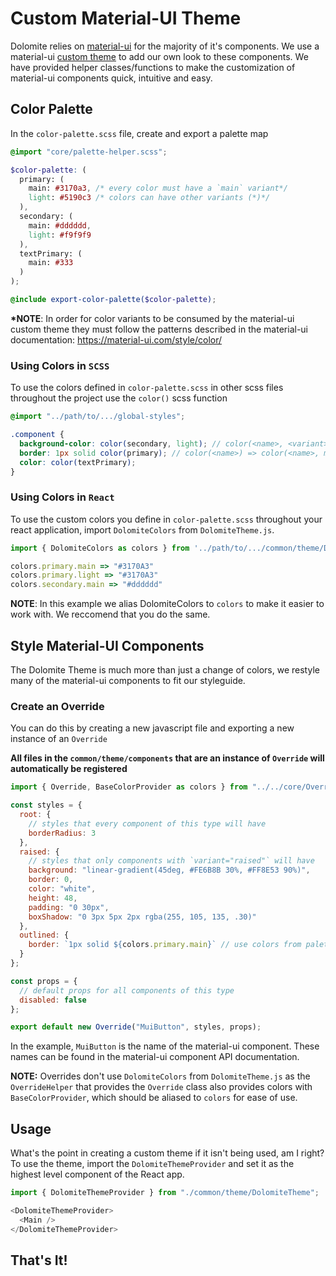 # Custom Material-UI Theme

Dolomite relies on [material-ui](https://github.com/mui-org/material-ui) for the majority of it's components. We use a material-ui [custom theme](https://material-ui.com/customization/themes/) to add our own look to these components. We have provided helper classes/functions to make the customization of material-ui components quick, intuitive and easy.

## Color Palette

In the `color-palette.scss` file, create and export a palette map

```scss
@import "core/palette-helper.scss";

$color-palette: (
  primary: (
    main: #3170a3, /* every color must have a `main` variant*/ 
    light: #5190c3 /* colors can have other variants (*)*/
  ),
  secondary: (
    main: #dddddd,
    light: #f9f9f9
  ),
  textPrimary: (
    main: #333
  )
);

@include export-color-palette($color-palette);
```

**\*NOTE**: In order for color variants to be consumed by the material-ui custom theme they must follow the patterns described in the material-ui documentation: https://material-ui.com/style/color/

### Using Colors in `SCSS`

To use the colors defined in `color-palette.scss` in other scss files throughout the project use the `color()` scss function

```scss
@import "../path/to/.../global-styles";

.component {
  background-color: color(secondary, light); // color(<name>, <variant>)
  border: 1px solid color(primary); // color(<name>) => color(<name>, main)
  color: color(textPrimary);
}
```

### Using Colors in `React`

To use the custom colors you define in `color-palette.scss` throughout your react application, import `DolomiteColors` from `DolomiteTheme.js`.

```javascript
import { DolomiteColors as colors } from '../path/to/.../common/theme/DolomiteTheme';

colors.primary.main => "#3170A3"
colors.primary.light => "#3170A3"
colors.secondary.main => "#dddddd"
```

**NOTE**: In this example we alias DolomiteColors to `colors` to make it easier to work with. We reccomend that you do the same.

## Style Material-UI Components

The Dolomite Theme is much more than just a change of colors, we restyle many of the material-ui components to fit our styleguide.

### Create an Override

You can do this by creating a new javascript file and exporting a new instance of an `Override`

**All files in the `common/theme/components` that are an instance of `Override` will automatically be registered**

```javascript
import { Override, BaseColorProvider as colors } from "../../core/OverrideHelper";

const styles = {
  root: {
    // styles that every component of this type will have
    borderRadius: 3
  },
  raised: {
    // styles that only components with `variant="raised"` will have
    background: "linear-gradient(45deg, #FE6B8B 30%, #FF8E53 90%)",
    border: 0,
    color: "white",
    height: 48,
    padding: "0 30px",
    boxShadow: "0 3px 5px 2px rgba(255, 105, 135, .30)"
  },
  outlined: {
    border: `1px solid ${colors.primary.main}` // use colors from palette.js like so
  }
};

const props = {
  // default props for all components of this type
  disabled: false
};

export default new Override("MuiButton", styles, props);
```

In the example, `MuiButton` is the name of the material-ui component. These names can be found in the material-ui component API documentation.

**NOTE:** Overrides don't use `DolomiteColors` from `DolomiteTheme.js` as the `OverrideHelper` that provides the `Override` class also provides colors with `BaseColorProvider`, which should be aliased to `colors` for ease of use.

## Usage

What's the point in creating a custom theme if it isn't being used, am I right? To use the theme, import the `DolomiteThemeProvider` and set it as the highest level component of the React app.

```javascript
import { DolomiteThemeProvider } from "./common/theme/DolomiteTheme";

<DolomiteThemeProvider>
  <Main />
</DolomiteThemeProvider>
```

## That's It!
